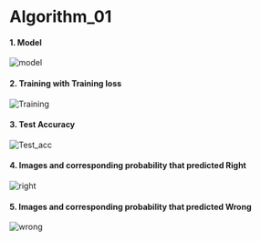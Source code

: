 # Algorithm_01

#### 1. Model 
![model](<img width="921" alt="스크린샷 2021-06-09 오후 11 30 43" src="https://user-images.githubusercontent.com/55436953/121374258-b97b7100-c97a-11eb-8da1-64b5ae3e5502.png">)
#### 2. Training with Training loss 
![Training]()
#### 3. Test Accuracy
![Test_acc]()
#### 4. Images and corresponding probability that predicted Right 
![right]()
#### 5. Images and corresponding probability that predicted Wrong
![wrong]()

